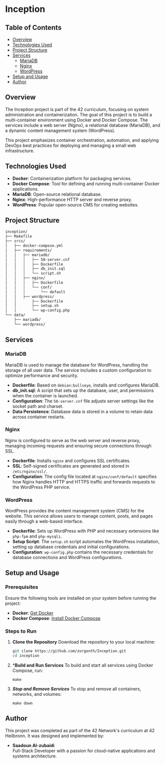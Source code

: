 # Inception

## Table of Contents
- [Overview](#overview)
- [Technologies Used](#technologies-used)
- [Project Structure](#project-structure)
- [Services](#services)
  - [MariaDB](#mariadb)
  - [Nginx](#nginx)
  - [WordPress](#wordpress)
- [Setup and Usage](#setup-and-usage)
- [Author](#author)

## Overview

The Inception project is part of the 42 curriculum, focusing on system administration and containerization. The goal of this project is to build a multi-container environment using Docker and Docker Compose. The services include a web server (Nginx), a relational database (MariaDB), and a dynamic content management system (WordPress). 

This project emphasizes container orchestration, automation, and applying DevOps best practices for deploying and managing a small web infrastructure.

## Technologies Used
- **Docker**: Containerization platform for packaging services.
- **Docker Compose**: Tool for defining and running multi-container Docker applications.
- **MariaDB**: Open-source relational database.
- **Nginx**: High-performance HTTP server and reverse proxy.
- **WordPress**: Popular open-source CMS for creating websites.

## Project Structure

```bash
inception/
├── Makefile
├── srcs/
│   ├── docker-compose.yml
│   ├── requirements/
│   │   ├── mariadb/
│   │   │   ├── 50-server.cnf
│   │   │   ├── Dockerfile
│   │   │   ├── db_init.sql
│   │   │   └── script.sh
│   │   ├── nginx/
│   │   │   ├── Dockerfile
│   │   │   └── conf/
│   │   │       └── default
│   │   ├── wordpress/
│   │       ├── Dockerfile
│   │       ├── setup.sh
│   │       └── wp-config.php
└── data/
    ├── mariadb/
    └── wordpress/
```

## Services

### MariaDB
MariaDB is used to manage the database for WordPress, handling the storage of all user data. The service includes a custom configuration to optimize performance and security.

- **Dockerfile**: Based on `debian:bullseye`, installs and configures MariaDB.
- **db_init.sql**: A script that sets up the database, user, and permissions when the container is launched.
- **Configuration**: The `50-server.cnf` file adjusts server settings like the socket path and charset.
- **Data Persistence**: Database data is stored in a volume to retain data across container restarts.

### Nginx
Nginx is configured to serve as the web server and reverse proxy, managing incoming requests and ensuring secure connections through SSL.

- **Dockerfile**: Installs `nginx` and configures SSL certificates.
- **SSL**: Self-signed certificates are generated and stored in `/etc/nginx/ssl/`.
- **Configuration**: The config file located at `nginx/conf/default` specifies how Nginx handles HTTP and HTTPS traffic and forwards requests to the WordPress PHP service.

### WordPress
WordPress provides the content management system (CMS) for the website. This service allows users to manage content, posts, and pages easily through a web-based interface.

- **Dockerfile**: Sets up WordPress with PHP and necessary extensions like `php-fpm` and `php-mysqli`.
- **Setup Script**: The `setup.sh` script automates the WordPress installation, setting up database credentials and initial configurations.
- **Configuration**: `wp-config.php` contains the necessary credentials for database connections and WordPress configurations.

## Setup and Usage

### Prerequisites
Ensure the following tools are installed on your system before running the project:
- **Docker**: [Get Docker](https://docs.docker.com/get-docker/)
- **Docker Compose**: [Install Docker Compose](https://docs.docker.com/compose/install/)

### Steps to Run

1. **Clone the Repository**
   Download the repository to your local machine:
   ```bash
   git clone https://github.com/zorgonth/Inception.git
   cd inception
   ```
2. ***Build and Run Services**
   To build and start all services using Docker Compose, run:
   ```
   make
   ```
3. ***Stop and Remove Services***
   To stop and remove all containers, networks, and volumes:
   ```
   make down
   ```
## Author

This project was completed as part of the 42 Network's curriculum at 42 Heilbronn. It was designed and implemented by:

- **Saadoun Al-zubaidi**  
  Full-Stack Developer with a passion for cloud-native applications and systems architecture.
   

